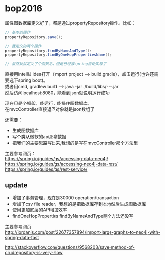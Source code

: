 # bop2016
属性图数据库定义好了，都是通过propertyRepository操作。比如：  
```Java
// 基本的操作
propertyRepository.save();

// 我定义的两个操作
propertyRepository.findByNameAndType();
prppertyRepository.findByOneHopPropertiesName();

// 虽然我就定义了个函数名，但是已经被spring自动实现了
```

直接用intelliJ idea打开（import project --> build.gradle），点击运行(也许还需要选下spring boot)。  
或者用cmd, gradlew build --> java -jar ./build/libs/---.jar  
然后访问localhost:8080，能看到json就说明运行成功
  
现在只是个框架，能运行，能操作图数据库，  
在mvcController直接返回对象就是json数组了  

还需要：  
* 生成图数据库
* 写个类从微软的api那拿数据
* 把我们的主要思路写出来,我想的是写在mvcController那个方法里

  
主要参考网页：  
https://spring.io/guides/gs/accessing-data-neo4j/  
https://spring.io/guides/gs/accessing-neo4j-data-rest/  
https://spring.io/guides/gs/rest-service/  

## update  
* 增加了事务管理，现在是30000 operation/transaction  
* 增加了csv file reader，我想的是把数据库存到本地然后生成图数据库  
* 使用更加底层的API增加效率  
* findOneHopProperties findByNameAndType两个方法还没写
  
主要参考网页  
http://iordanis.com/post/22677357894/import-large-graphs-to-neo4j-with-spring-data-fast

http://stackoverflow.com/questions/9568203/save-method-of-crudrepository-is-very-slow
